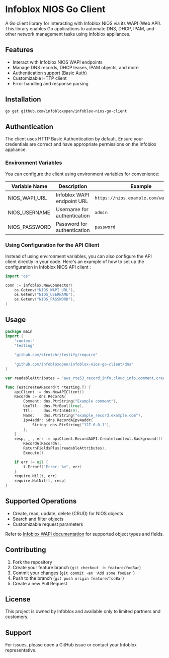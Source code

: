# Infoblox NIOS Go Client

A Go client library for interacting with Infoblox NIOS via its WAPI (Web API). This library enables Go applications to automate DNS, DHCP, IPAM, and other network management tasks using Infoblox appliances.

## Features

- Interact with Infoblox NIOS WAPI endpoints
- Manage DNS records, DHCP leases, IPAM objects, and more
- Authentication support (Basic Auth)
- Customizable HTTP client
- Error handling and response parsing

## Installation

```bash
go get github.com/infobloxopen/infoblox-nios-go-client
```

## Authentication

The client uses HTTP Basic Authentication by default. Ensure your credentials are correct and have appropriate permissions on the Infoblox appliance.


### Environment Variables

You can configure the client using environment variables for convenience:

| Variable Name         | Description                                 | Example                                |
|---------------------- |---------------------------------------------|----------------------------------------|
| NIOS_WAPI_URL         | Infoblox WAPI endpoint URL                  | `https://nios.example.com/wapi/v2.10/` |
| NIOS_USERNAME         | Username for authentication                 | `admin`                                |
| NIOS_PASSWORD         | Password for authentication                 | `password`                             | |

### Using Configuration for the API Client

Instead of using environment variables, you can also configure the API client directly in your code. Here's an example of how to set up the configuration in Infoblox NIOS API client :

```go
import "os"

conn := infoblox.NewConnector(
    os.Getenv("NIOS_WAPI_URL"),
    os.Getenv("NIOS_USERNAME"),
    os.Getenv("NIOS_PASSWORD"),
)
```

## Usage

```go
package main
import (
    "context"
    "testing"
	
    "github.com/stretchr/testify/require"
    
    "github.com/infobloxopen/infoblox-nios-go-client/dns"
)

var readableAttributes = "aws_rte53_record_info,cloud_info,comment,creation_time,creator,ddns_principal,ddns_protected,disable,discovered_data,dns_name,extattrs,forbid_reclamation,ipv4addr,last_queried,ms_ad_user_data,name,reclaimable,shared_record_group,ttl,use_ttl,view,zone"

func TestCreateARecord(t *testing.T) {
    apiClient := dns.NewAPIClient()
    RecordA := dns.RecordA{
        Comment: dns.PtrString("Example comment"),
        UseTtl:  dns.PtrBool(true),
        Ttl:     dns.PtrInt64(0),
        Name:    dns.PtrString("example_record.example.com"),
        Ipv4addr: &dns.RecordAIpv4addr{
            String: dns.PtrString("127.0.0.1"),
        },
    }
    resp, _ , err := apiClient.RecordAAPI.Create(context.Background()).
        RecordA(RecordA).
        ReturnFieldsPlus(readableAttributes).
        Execute()

    if err != nil {
        t.Errorf("Error: %v", err)
    }
    require.Nil(t, err)
    require.NotNil(t, resp)
}
```

## Supported Operations

- Create, read, update, delete (CRUD) for NIOS objects
- Search and filter objects
- Customizable request parameters

Refer to [Infoblox WAPI documentation](https://docs.infoblox.com/display/API/WAPI+Reference) for supported object types and fields.

## Contributing

1. Fork the repository
2. Create your feature branch (`git checkout -b feature/fooBar`)
3. Commit your changes (`git commit -am 'Add some fooBar'`)
4. Push to the branch (`git push origin feature/fooBar`)
5. Create a new Pull Request

## License

This project is owned by Infoblox and available only to limited partners and customers.

## Support

For issues, please open a GitHub issue or contact your Infoblox representative.
